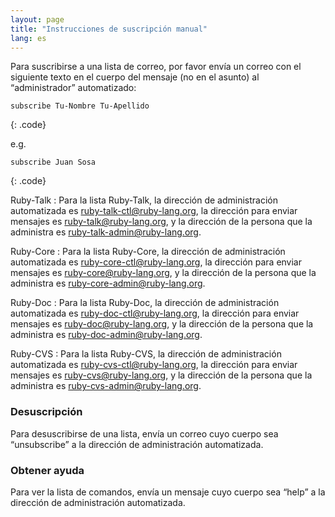 ```yaml
---
layout: page
title: "Instrucciones de suscripción manual"
lang: es
---
```


Para suscribirse a una lista de correo, por favor envía un correo con el
siguiente texto en el cuerpo del mensaje (no en el asunto) al
“administrador” automatizado:

    subscribe Tu-Nombre Tu-Apellido
{: .code}

e.g.

    subscribe Juan Sosa
{: .code}

Ruby-Talk
: Para la lista Ruby-Talk, la dirección de administración automatizada
  es [ruby-talk-ctl@ruby-lang.org](mailto:ruby-talk-ctl@ruby-lang.org),
  la dirección para enviar mensajes es
  [ruby-talk@ruby-lang.org](mailto:ruby-talk@ruby-lang.org), y la
  dirección de la persona que la administra es
  [ruby-talk-admin@ruby-lang.org](mailto:ruby-talk-admin@ruby-lang.org).

Ruby-Core
: Para la lista Ruby-Core, la dirección de administración automatizada
  es [ruby-core-ctl@ruby-lang.org](mailto:ruby-core-ctl@ruby-lang.org),
  la dirección para enviar mensajes es
  [ruby-core@ruby-lang.org](mailto:ruby-core@ruby-lang.org), y la
  dirección de la persona que la administra es
  [ruby-core-admin@ruby-lang.org](mailto:ruby-core-admin@ruby-lang.org).

Ruby-Doc
: Para la lista Ruby-Doc, la dirección de administración automatizada es
  [ruby-doc-ctl@ruby-lang.org](mailto:ruby-doc-ctl@ruby-lang.org), la
  dirección para enviar mensajes es
  [ruby-doc@ruby-lang.org](mailto:ruby-doc@ruby-lang.org), y la
  dirección de la persona que la administra es
  [ruby-doc-admin@ruby-lang.org](mailto:ruby-doc-admin@ruby-lang.org).

Ruby-CVS
: Para la lista Ruby-CVS, la dirección de administración automatizada es
  [ruby-cvs-ctl@ruby-lang.org](mailto:ruby-cvs-ctl@ruby-lang.org), la
  dirección para enviar mensajes es
  [ruby-cvs@ruby-lang.org](mailto:ruby-cvs@ruby-lang.org), y la
  dirección de la persona que la administra es
  [ruby-cvs-admin@ruby-lang.org](mailto:ruby-cvs-admin@ruby-lang.org).
### Desuscripción

Para desuscribirse de una lista, envía un correo cuyo cuerpo sea
“unsubscribe” a la dirección de administración automatizada.

### Obtener ayuda

Para ver la lista de comandos, envía un mensaje cuyo cuerpo sea “help” a
la dirección de administración automatizada.

